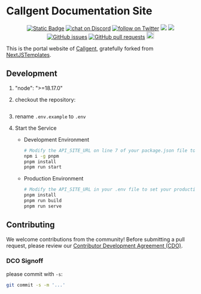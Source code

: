 # Callgent Documentation Site

<p align="center">
    <a href="https://callgent.com" target="_blank">
        <img alt="Static Badge" src="https://img.shields.io/badge/COM-COM?logo=COM&logoColor=%20%23f5f5f5&label=Callgent&labelColor=%20%23155EEF&color=%23EAECF0"></a>
    <a href="https://discord.gg/V9HKBukSRp" target="_blank">
        <img src="https://img.shields.io/discord/1215998670265127102?logo=discord"
            alt="chat on Discord"></a>
    <a href="https://twitter.com/intent/follow?screen_name=Callgent" target="_blank">
        <img src="https://img.shields.io/twitter/follow/Callgent?style=social&logo=X"
            alt="follow on Twitter"></a>
<a href="https://app.snyk.io/test/github/Callgent/callgent-docs" alt="FOSSA Status"><img src="https://snyk.io/test/github/Callgent/callgent-docs/badge.svg"/></a>
<a href="https://app.fossa.com/projects/git%2Bgithub.com%2FCallgent%2Fcallgent-docs?ref=badge_shield&issueType=license" alt="FOSSA Status"><img src="https://app.fossa.com/api/projects/git%2Bgithub.com%2FCallgent%2Fcallgent-docs.svg?type=shield&issueType=license"/></a>
<a href="https://github.com/Callgent/callgent-docs/issues">
<img src="https://img.shields.io/github/issues/Callgent/callgent-docs.svg" alt="GitHub issues" /></a>
<a href="https://github.com/Callgent/callgent-docs/pulls">
<img src="https://img.shields.io/github/issues-pr/Callgent/callgent-docs.svg" alt="GitHub pull requests" /></a>
<img src="https://img.shields.io/badge/PRs-welcome-brightgreen.svg?style=flat-square" height="20px">
</p>

This is the portal website of [Callgent](https://callgent.com), gratefully forked from [NextJSTemplates](https://github.com/NextJSTemplates/startup-nextjs).

## Development

1. "node": ">=18.17.0"
2. checkout the repository:

    ```bash
    
    ```
    
3. rename `.env.example` to `.env`
4. Start the Service

    - Development Environment

        ```bash
        # Modify the API_SITE_URL on line 7 of your package.json file to set your development server.
        npm i -g pnpm
        pnpm install
        pnpm run start
        ```

    - Production Environment

        ```bash
        # Modify the API_SITE_URL in your .env file to set your production environment server.
        pnpm install
        pnpm run build
        pnpm run serve
        ```
        

## Contributing

We welcome contributions from the community! Before submitting a pull request, please review our [Contributor Development Agreement (CDO)](CONTRIBUTING.md).

### DCO Signoff

please commit with `-s`:

```bash
git commit -s -m '...'
```
